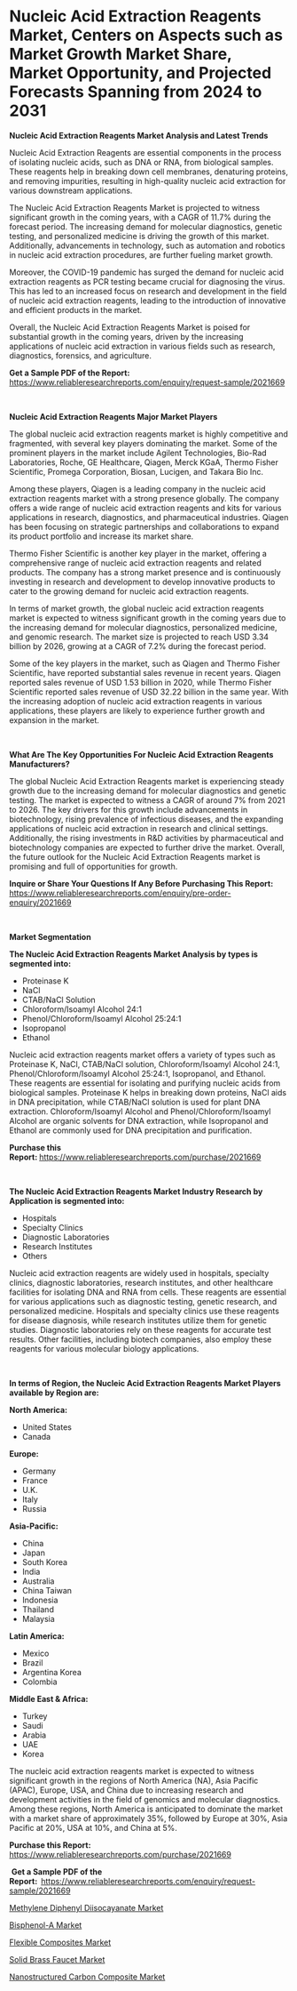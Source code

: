 <p><h1>Nucleic Acid Extraction Reagents Market, Centers on Aspects such as Market Growth Market Share, Market Opportunity, and Projected Forecasts Spanning from 2024 to 2031</h1></p><p><strong>Nucleic Acid Extraction Reagents Market Analysis and Latest Trends</strong></p>
<p><p>Nucleic Acid Extraction Reagents are essential components in the process of isolating nucleic acids, such as DNA or RNA, from biological samples. These reagents help in breaking down cell membranes, denaturing proteins, and removing impurities, resulting in high-quality nucleic acid extraction for various downstream applications.</p><p>The Nucleic Acid Extraction Reagents Market is projected to witness significant growth in the coming years, with a CAGR of 11.7% during the forecast period. The increasing demand for molecular diagnostics, genetic testing, and personalized medicine is driving the growth of this market. Additionally, advancements in technology, such as automation and robotics in nucleic acid extraction procedures, are further fueling market growth.</p><p>Moreover, the COVID-19 pandemic has surged the demand for nucleic acid extraction reagents as PCR testing became crucial for diagnosing the virus. This has led to an increased focus on research and development in the field of nucleic acid extraction reagents, leading to the introduction of innovative and efficient products in the market.</p><p>Overall, the Nucleic Acid Extraction Reagents Market is poised for substantial growth in the coming years, driven by the increasing applications of nucleic acid extraction in various fields such as research, diagnostics, forensics, and agriculture.</p></p>
<p><strong>Get a Sample PDF of the Report:&nbsp;</strong> <a href="https://www.reliableresearchreports.com/enquiry/request-sample/2021669">https://www.reliableresearchreports.com/enquiry/request-sample/2021669</a></p>
<p>&nbsp;</p>
<p><strong>Nucleic Acid Extraction Reagents Major Market Players</strong></p>
<p><p>The global nucleic acid extraction reagents market is highly competitive and fragmented, with several key players dominating the market. Some of the prominent players in the market include Agilent Technologies, Bio-Rad Laboratories, Roche, GE Healthcare, Qiagen, Merck KGaA, Thermo Fisher Scientific, Promega Corporation, Biosan, Lucigen, and Takara Bio Inc.</p><p>Among these players, Qiagen is a leading company in the nucleic acid extraction reagents market with a strong presence globally. The company offers a wide range of nucleic acid extraction reagents and kits for various applications in research, diagnostics, and pharmaceutical industries. Qiagen has been focusing on strategic partnerships and collaborations to expand its product portfolio and increase its market share.</p><p>Thermo Fisher Scientific is another key player in the market, offering a comprehensive range of nucleic acid extraction reagents and related products. The company has a strong market presence and is continuously investing in research and development to develop innovative products to cater to the growing demand for nucleic acid extraction reagents.</p><p>In terms of market growth, the global nucleic acid extraction reagents market is expected to witness significant growth in the coming years due to the increasing demand for molecular diagnostics, personalized medicine, and genomic research. The market size is projected to reach USD 3.34 billion by 2026, growing at a CAGR of 7.2% during the forecast period.</p><p>Some of the key players in the market, such as Qiagen and Thermo Fisher Scientific, have reported substantial sales revenue in recent years. Qiagen reported sales revenue of USD 1.53 billion in 2020, while Thermo Fisher Scientific reported sales revenue of USD 32.22 billion in the same year. With the increasing adoption of nucleic acid extraction reagents in various applications, these players are likely to experience further growth and expansion in the market.</p></p>
<p>&nbsp;</p>
<p><strong>What Are The Key Opportunities For Nucleic Acid Extraction Reagents Manufacturers?</strong></p>
<p><p>The global Nucleic Acid Extraction Reagents market is experiencing steady growth due to the increasing demand for molecular diagnostics and genetic testing. The market is expected to witness a CAGR of around 7% from 2021 to 2026. The key drivers for this growth include advancements in biotechnology, rising prevalence of infectious diseases, and the expanding applications of nucleic acid extraction in research and clinical settings. Additionally, the rising investments in R&D activities by pharmaceutical and biotechnology companies are expected to further drive the market. Overall, the future outlook for the Nucleic Acid Extraction Reagents market is promising and full of opportunities for growth.</p></p>
<p><strong>Inquire or Share Your Questions If Any Before Purchasing This Report:</strong> <a href="https://www.reliableresearchreports.com/enquiry/pre-order-enquiry/2021669">https://www.reliableresearchreports.com/enquiry/pre-order-enquiry/2021669</a></p>
<p>&nbsp;</p>
<p><strong>Market Segmentation</strong></p>
<p><strong>The Nucleic Acid Extraction Reagents Market Analysis by types is segmented into:</strong></p>
<p><ul><li>Proteinase K</li><li>NaCl</li><li>CTAB/NaCl Solution</li><li>Chloroform/Isoamyl Alcohol 24:1</li><li>Phenol/Chloroform/Isoamyl Alcohol 25:24:1</li><li>Isopropanol</li><li>Ethanol</li></ul></p>
<p><p>Nucleic acid extraction reagents market offers a variety of types such as Proteinase K, NaCl, CTAB/NaCl solution, Chloroform/Isoamyl Alcohol 24:1, Phenol/Chloroform/Isoamyl Alcohol 25:24:1, Isopropanol, and Ethanol. These reagents are essential for isolating and purifying nucleic acids from biological samples. Proteinase K helps in breaking down proteins, NaCl aids in DNA precipitation, while CTAB/NaCl solution is used for plant DNA extraction. Chloroform/Isoamyl Alcohol and Phenol/Chloroform/Isoamyl Alcohol are organic solvents for DNA extraction, while Isopropanol and Ethanol are commonly used for DNA precipitation and purification.</p></p>
<p><strong>Purchase this Report:&nbsp;</strong><a href="https://www.reliableresearchreports.com/purchase/2021669">https://www.reliableresearchreports.com/purchase/2021669</a></p>
<p>&nbsp;</p>
<p><strong>The Nucleic Acid Extraction Reagents Market Industry Research by Application is segmented into:</strong></p>
<p><ul><li>Hospitals</li><li>Specialty Clinics</li><li>Diagnostic Laboratories</li><li>Research Institutes</li><li>Others</li></ul></p>
<p><p>Nucleic acid extraction reagents are widely used in hospitals, specialty clinics, diagnostic laboratories, research institutes, and other healthcare facilities for isolating DNA and RNA from cells. These reagents are essential for various applications such as diagnostic testing, genetic research, and personalized medicine. Hospitals and specialty clinics use these reagents for disease diagnosis, while research institutes utilize them for genetic studies. Diagnostic laboratories rely on these reagents for accurate test results. Other facilities, including biotech companies, also employ these reagents for various molecular biology applications.</p></p>
<p>&nbsp;</p>
<p><strong>In terms of Region, the Nucleic Acid Extraction Reagents Market Players available by Region are:</strong></p>
<p>
    <p> <strong> North America: </strong>
        <ul>
            <li>United States</li>
            <li>Canada</li>
        </ul>
        </p> 
    <p> <strong> Europe: </strong>
        <ul>
            <li>Germany</li>
            <li>France</li>
            <li>U.K.</li>
            <li>Italy</li>
            <li>Russia</li>
        </ul>
        </p> 
    <p> <strong> Asia-Pacific: </strong>
        <ul>
            <li>China</li>
            <li>Japan</li>
            <li>South Korea</li>
            <li>India</li>
            <li>Australia</li>
            <li>China Taiwan</li>
            <li>Indonesia</li>
            <li>Thailand</li>
            <li>Malaysia</li>
        </ul>
        </p> 
    <p> <strong> Latin America: </strong>
        <ul>
            <li>Mexico</li>
            <li>Brazil</li>
            <li>Argentina Korea</li>
            <li>Colombia</li>
        </ul>
        </p> 
    <p> <strong> Middle East & Africa: </strong>
        <ul>
            <li>Turkey</li>
            <li>Saudi</li>
            <li>Arabia</li>
            <li>UAE</li>
            <li>Korea</li>
        </ul>
    </p>
    </p>
<p><p>The nucleic acid extraction reagents market is expected to witness significant growth in the regions of North America (NA), Asia Pacific (APAC), Europe, USA, and China due to increasing research and development activities in the field of genomics and molecular diagnostics. Among these regions, North America is anticipated to dominate the market with a market share of approximately 35%, followed by Europe at 30%, Asia Pacific at 20%, USA at 10%, and China at 5%.</p></p>
<p><strong>Purchase this Report: </strong><a href="https://www.reliableresearchreports.com/purchase/2021669">https://www.reliableresearchreports.com/purchase/2021669</a></p>
<p>&nbsp;<strong>Get a Sample PDF of the Report:&nbsp;&nbsp;</strong><a href="https://www.reliableresearchreports.com/enquiry/request-sample/2021669">https://www.reliableresearchreports.com/enquiry/request-sample/2021669</a></p>
<p><strong></strong></p>
<p><p><a href="https://thundering-castanet-c65.notion.site/Methylene-Diphenyl-Diisocayanate-Market-Size-Market-Share-and-Global-Market-Analysis-Report-2024--b49eb57584be4b10b0fe7ee836d8ed55">Methylene Diphenyl Diisocayanate Market</a></p><p><a href="https://glittery-fuchsia-86a.notion.site/Bisphenol-A-Market-Size-Growth-and-Forecast-from-2024-2031-52449fb0e5814278a82647eb13c5c297">Bisphenol-A Market</a></p><p><a href="https://view.publitas.com/reportprime-1/flexible-composites-market-centers-on-aspects-such-as-market-growth-market-share-market-opportunity-and-projected-forecasts-spanning-from-2024-to-2031/">Flexible Composites Market</a></p><p><a href="https://view.publitas.com/reportprime-1/solid-brass-faucet-market-size-market-trends-and-growth-outlook-forecasted-for-period-from-2024-to-2031/">Solid Brass Faucet Market</a></p><p><a href="https://acidic-farm-354.notion.site/Nanostructured-Carbon-Composite-Market-Size-Reflecting-a-Forecast-Till-2031-Market-By-Type-By-Appl-0d2854b826eb4ace8ca65823bd8d7209">Nanostructured Carbon Composite Market</a></p></p>